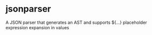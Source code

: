 # jsonparser
A JSON parser that generates an AST and supports ${...} placeholder expression expansion in values
